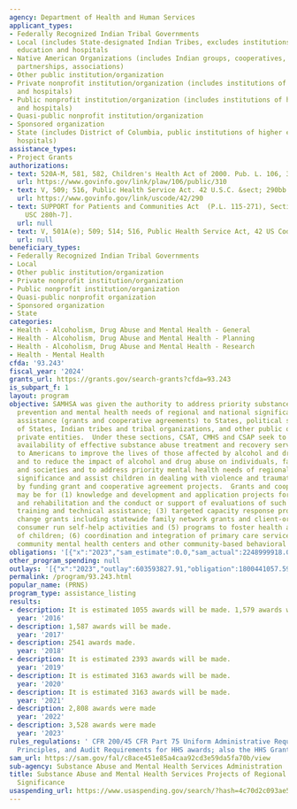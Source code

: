 ```yaml
---
agency: Department of Health and Human Services
applicant_types:
- Federally Recognized Indian Tribal Governments
- Local (includes State-designated Indian Tribes, excludes institutions of higher
  education and hospitals
- Native American Organizations (includes Indian groups, cooperatives, corporations,
  partnerships, associations)
- Other public institution/organization
- Private nonprofit institution/organization (includes institutions of higher education
  and hospitals)
- Public nonprofit institution/organization (includes institutions of higher education
  and hospitals)
- Quasi-public nonprofit institution/organization
- Sponsored organization
- State (includes District of Columbia, public institutions of higher education and
  hospitals)
assistance_types:
- Project Grants
authorizations:
- text: 520A-M, 581, 582, Children's Health Act of 2000. Pub. L. 106, 310.
  url: https://www.govinfo.gov/link/plaw/106/public/310
- text: V, 509; 516, Public Health Service Act. 42 U.S.C. &sect; 290bb.
  url: https://www.govinfo.gov/link/uscode/42/290
- text: SUPPORT for Patients and Communities Act  (P.L. 115-271), Section 7134 [42
    USC 280h-7].
  url: null
- text: V, 501A(e); 509; 514; 516, Public Health Service Act, 42 US Code 290bb.
  url: null
beneficiary_types:
- Federally Recognized Indian Tribal Governments
- Local
- Other public institution/organization
- Private nonprofit institution/organization
- Public nonprofit institution/organization
- Quasi-public nonprofit organization
- Sponsored organization
- State
categories:
- Health - Alcoholism, Drug Abuse and Mental Health - General
- Health - Alcoholism, Drug Abuse and Mental Health - Planning
- Health - Alcoholism, Drug Abuse and Mental Health - Research
- Health - Mental Health
cfda: '93.243'
fiscal_year: '2024'
grants_url: https://grants.gov/search-grants?cfda=93.243
is_subpart_f: 1
layout: program
objective: SAMHSA was given the authority to address priority substance abuse treatment,
  prevention and mental health needs of regional and national significance through
  assistance (grants and cooperative agreements) to States, political subdivisions
  of States, Indian tribes and tribal organizations, and other public or nonprofit
  private entities.  Under these sections, CSAT, CMHS and CSAP seek to expand the
  availability of effective substance abuse treatment and recovery services available
  to Americans to improve the lives of those affected by alcohol and drug additions,
  and to reduce the impact of alcohol and drug abuse on individuals, families, communities
  and societies and to address priority mental health needs of regional and national
  significance and assist children in dealing with violence and traumatic events through
  by funding grant and cooperative agreement projects.  Grants and cooperative agreements
  may be for (1) knowledge and development and application projects for treatment
  and rehabilitation and the conduct or support of evaluations of such projects; (2)
  training and technical assistance; (3) targeted capacity response programs (4) systems
  change grants including statewide family network grants and client-oriented and
  consumer run self-help activities and (5) programs to foster health and development
  of children; (6) coordination and integration of primary care services into publicly-funded
  community mental health centers and other community-based behavioral health settings
obligations: '[{"x":"2023","sam_estimate":0.0,"sam_actual":2248999918.0,"usa_spending_actual":3397915271.22},{"x":"2024","sam_estimate":0.0,"sam_actual":2113246019.0,"usa_spending_actual":1721950510.07},{"x":"2025","sam_estimate":0.0,"sam_actual":2113246019.0,"usa_spending_actual":0.0}]'
other_program_spending: null
outlays: '[{"x":"2023","outlay":603593827.91,"obligation":1800441057.59},{"x":"2024","outlay":20745838.5,"obligation":293687290.0},{"x":"2025","outlay":0.0,"obligation":0.0}]'
permalink: /program/93.243.html
popular_name: (PRNS)
program_type: assistance_listing
results:
- description: It is estimated 1055 awards will be made. 1,579 awards were made.
  year: '2016'
- description: 1,587 awards will be made.
  year: '2017'
- description: 2541 awards made.
  year: '2018'
- description: It is estimated 2393 awards will be made.
  year: '2019'
- description: It is estimated 3163 awards will be made.
  year: '2020'
- description: It is estimated 3163 awards will be made.
  year: '2021'
- description: 2,808 awards were made
  year: '2022'
- description: 3,528 awards were made
  year: '2023'
rules_regulations: ' CFR 200/45 CFR Part 75 Uniform Administrative Requirements, Cost
  Principles, and Audit Requirements for HHS awards; also the HHS Grants Policy Statement.'
sam_url: https://sam.gov/fal/c8ace451e85a4caa92cd3e59da5fa70b/view
sub-agency: Substance Abuse and Mental Health Services Administration
title: Substance Abuse and Mental Health Services Projects of Regional and National
  Significance
usaspending_url: https://www.usaspending.gov/search/?hash=4c70d2c093ae56b7205c50ce216dbbf8
---
```

